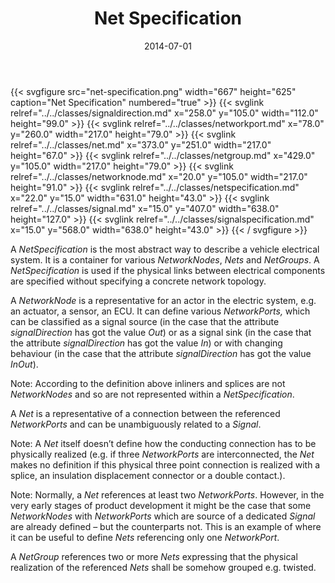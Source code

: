 ﻿---
title: Net Specification
toc: false
type: specs
layout: diagram
date: "2014-07-01"
draft: false
specification: VEC
version: 1.1.1
documentType: "Recommendation"
elementType: Diagram
classes:
  - SignalDirection
  - NetworkPort
  - Net
  - NetGroup
  - NetworkNode
  - NetSpecification
  - Signal
  - SignalSpecification
menu:
  VEC-1.1.1:    
    parent: connectivity
    identifier: connectivity/net-specification
    weight: 1006002 

# Prev/next pager order (if `docs_section_pager` enabled in `params.toml`)
weight: 1006002
---
{{< svgfigure src="net-specification.png" width="667" height="625" caption="Net Specification" numbered="true" >}}
  {{< svglink relref="../../classes/signaldirection.md" x="258.0" y="105.0" width="112.0" height="99.0" >}}
  {{< svglink relref="../../classes/networkport.md" x="78.0" y="260.0" width="217.0" height="79.0" >}}
  {{< svglink relref="../../classes/net.md" x="373.0" y="251.0" width="217.0" height="67.0" >}}
  {{< svglink relref="../../classes/netgroup.md" x="429.0" y="105.0" width="217.0" height="79.0" >}}
  {{< svglink relref="../../classes/networknode.md" x="20.0" y="105.0" width="217.0" height="91.0" >}}
  {{< svglink relref="../../classes/netspecification.md" x="22.0" y="15.0" width="631.0" height="43.0" >}}
  {{< svglink relref="../../classes/signal.md" x="15.0" y="407.0" width="638.0" height="127.0" >}}
  {{< svglink relref="../../classes/signalspecification.md" x="15.0" y="568.0" width="638.0" height="43.0" >}}
{{< / svgfigure >}}
<p> A <i>NetSpecification</i> is the most abstract way to describe a vehicle electrical system. It is a container for various <i>NetworkNodes</i>, <i>Nets</i> and <i>NetGroups</i>. A <i>NetSpecification </i>is used if the physical links between electrical components are specified without specifying a concrete network topology.     </p>      <p> A <i>NetworkNode</i> is a representative for an actor in the electric system, e.g. an actuator, a sensor, an ECU. It can define various <i>NetworkPorts,</i> which can be classified as a signal source (in the case that the attribute <i>signalDirection</i> has got the value <i>Out</i>) or as a signal sink (in the case that the attribute <i>signalDirection</i> has got the value <i>In</i>) or with changing behaviour (in the case that the attribute <i>signalDirection</i> has got the value <i>InOut</i>).     </p>      <p> Note: According to the definition above inliners and splices are not <i>NetworkNodes</i> and so are not represented within a <i>NetSpecification</i>.     </p>      <p> A <i>Net</i> is a representative of a connection between the referenced <i>NetworkPorts</i> and can be unambiguously related to a <i>Signal</i>.     </p>      <p> Note: A <i>Net</i> itself doesn’t define how the conducting connection has to be physically realized (e.g. if three <i>NetworkPorts</i> are interconnected, the <i>Net </i>makes no definition if this physical three point connection is realized with a splice, an insulation displacement connector or a double contact.).     </p>      <p> Note: Normally, a <i>Net</i> references at least two <i>NetworkPorts</i>. However, in the very early stages of product development it might be the case that some <i>NetworkNodes</i> with <i>NetworkPorts</i> which are source of a dedicated <i>Signal</i> are already defined – but the counterparts not. This is an example of where it can be useful to define <i>Nets</i> referencing only one <i>NetworkPort</i>.     </p>      <p> A <i>NetGroup</i> references two or more <i>Nets</i> expressing that the physical realization of the referenced <i>Nets</i> shall be somehow grouped e.g. twisted.      </p>
